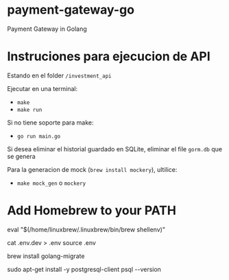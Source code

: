 # payment-gateway-go
Payment Gateway in Golang





# Instruciones para ejecucion de API

Estando en el folder `/investment_api`

Ejecutar en una terminal:

- `make`
- `make run`

Si no tiene soporte para make:

- `go run main.go`

Si desea eliminar el historial guardado en SQLite, eliminar el file `gorm.db` que se genera

Para la generacion de mock (`brew install mockery`), ultilice:

- `make mock_gen` o `mockery`

# Add Homebrew to your PATH

eval "$(/home/linuxbrew/.linuxbrew/bin/brew shellenv)"


cat .env.dev > .env
source .env

brew install golang-migrate


sudo apt-get install -y postgresql-client
psql --version